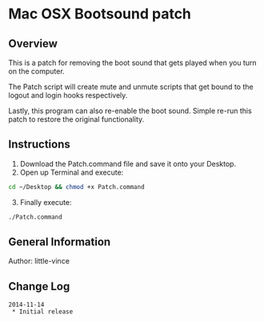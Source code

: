 Mac OSX Bootsound patch
=======================

Overview
--------
This is a patch for removing the boot sound that gets played when you turn on
the computer.

The Patch script will create mute and unmute scripts that get bound to the
logout and login hooks respectively.

Lastly, this program can also re-enable the boot sound. Simple re-run this
patch to restore the original functionality.

Instructions
------------
1. Download the Patch.command file and save it onto your Desktop.
2. Open up Terminal and execute:
```bash
cd ~/Desktop && chmod +x Patch.command
```
3. Finally execute:
```bash
./Patch.command
```

General Information
-------------------
Author: little-vince


Change Log
----------
    2014-11-14
     * Initial release


